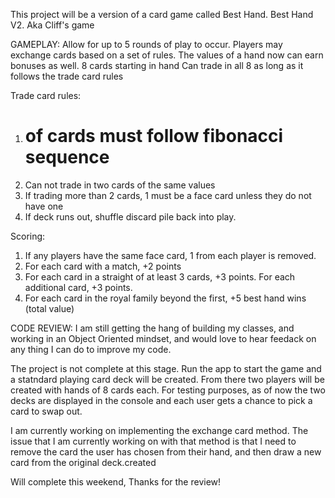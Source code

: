 This project will be a version of a card game called Best Hand.
Best Hand V2. Aka Cliff's game

GAMEPLAY:
Allow for up to 5 rounds of play to occur. 
Players may exchange cards based on a set of rules. The values of a hand now can earn bonuses as well.
8 cards starting in hand
Can trade in all 8 as long as it follows the trade card rules

Trade card rules:
1. # of cards must follow fibonacci sequence
2. Can not trade in two cards of the same values
3. If trading more than 2 cards, 1 must be a 
    face card unless they do not have one
4. If deck runs out, shuffle discard pile back into play.

Scoring:
1. If any players have the same face card, 1 from each player is removed.
2. For each card with a match, +2 points
3. For each card in a straight of at least 3 cards, +3 points. 
    For each additional card, +3 points.
4. For each card in the royal family beyond the first, +5 
    best hand wins (total value)

CODE REVIEW:
I am still getting the hang of building my classes, and working in an Object Oriented mindset, 
and would love to hear feedack on any thing I can do to improve my code.

The project is not complete at this stage. 
Run the app to start the game and a statndard playing card deck will be created. 
From there two players will be created with hands of 8 cards each.
For testing purposes, as of now the two decks are displayed in the console and each user gets a chance to pick a card to swap out.

I am currently working on implementing the exchange card method.
The issue that I am currently working on with that method is that I need to remove the card the user has chosen from their hand, 
and then draw a new card from the original deck.created

Will complete this weekend, Thanks for the review!